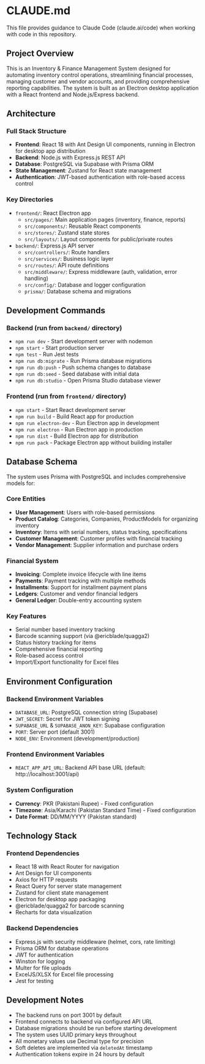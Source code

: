 # CLAUDE.md

This file provides guidance to Claude Code (claude.ai/code) when working with code in this repository.

## Project Overview

This is an Inventory & Finance Management System designed for automating inventory control operations, streamlining financial processes, managing customer and vendor accounts, and providing comprehensive reporting capabilities. The system is built as an Electron desktop application with a React frontend and Node.js/Express backend.

## Architecture

### Full Stack Structure
- **Frontend**: React 18 with Ant Design UI components, running in Electron for desktop app distribution
- **Backend**: Node.js with Express.js REST API
- **Database**: PostgreSQL via Supabase with Prisma ORM
- **State Management**: Zustand for React state management
- **Authentication**: JWT-based authentication with role-based access control

### Key Directories
- `frontend/`: React Electron app
  - `src/pages/`: Main application pages (inventory, finance, reports)
  - `src/components/`: Reusable React components
  - `src/stores/`: Zustand state stores
  - `src/layouts/`: Layout components for public/private routes
- `backend/`: Express.js API server
  - `src/controllers/`: Route handlers
  - `src/services/`: Business logic layer
  - `src/routes/`: API route definitions
  - `src/middleware/`: Express middleware (auth, validation, error handling)
  - `src/config/`: Database and logger configuration
  - `prisma/`: Database schema and migrations

## Development Commands

### Backend (run from `backend/` directory)
- `npm run dev` - Start development server with nodemon
- `npm start` - Start production server
- `npm test` - Run Jest tests
- `npm run db:migrate` - Run Prisma database migrations
- `npm run db:push` - Push schema changes to database
- `npm run db:seed` - Seed database with initial data
- `npm run db:studio` - Open Prisma Studio database viewer

### Frontend (run from `frontend/` directory)
- `npm start` - Start React development server
- `npm run build` - Build React app for production
- `npm run electron-dev` - Run Electron app in development
- `npm run electron` - Run Electron app in production
- `npm run dist` - Build Electron app for distribution
- `npm run pack` - Package Electron app without building installer

## Database Schema

The system uses Prisma with PostgreSQL and includes comprehensive models for:

### Core Entities
- **User Management**: Users with role-based permissions
- **Product Catalog**: Categories, Companies, ProductModels for organizing inventory
- **Inventory**: Items with serial numbers, status tracking, specifications
- **Customer Management**: Customer profiles with financial tracking
- **Vendor Management**: Supplier information and purchase orders

### Financial System
- **Invoicing**: Complete invoice lifecycle with line items
- **Payments**: Payment tracking with multiple methods
- **Installments**: Support for installment payment plans
- **Ledgers**: Customer and vendor financial ledgers
- **General Ledger**: Double-entry accounting system

### Key Features
- Serial number based inventory tracking
- Barcode scanning support (via @ericblade/quagga2)
- Status history tracking for items
- Comprehensive financial reporting
- Role-based access control
- Import/Export functionality for Excel files

## Environment Configuration

### Backend Environment Variables
- `DATABASE_URL`: PostgreSQL connection string (Supabase)
- `JWT_SECRET`: Secret for JWT token signing
- `SUPABASE_URL` & `SUPABASE_ANON_KEY`: Supabase configuration
- `PORT`: Server port (default 3001)
- `NODE_ENV`: Environment (development/production)

### Frontend Environment Variables
- `REACT_APP_API_URL`: Backend API base URL (default: http://localhost:3001/api)

### System Configuration
- **Currency**: PKR (Pakistani Rupee) - Fixed configuration
- **Timezone**: Asia/Karachi (Pakistan Standard Time) - Fixed configuration
- **Date Format**: DD/MM/YYYY (Pakistan standard)

## Technology Stack

### Frontend Dependencies
- React 18 with React Router for navigation
- Ant Design for UI components
- Axios for HTTP requests
- React Query for server state management
- Zustand for client state management
- Electron for desktop app packaging
- @ericblade/quagga2 for barcode scanning
- Recharts for data visualization

### Backend Dependencies
- Express.js with security middleware (helmet, cors, rate limiting)
- Prisma ORM for database operations
- JWT for authentication
- Winston for logging
- Multer for file uploads
- ExcelJS/XLSX for Excel file processing
- Jest for testing

## Development Notes

- The backend runs on port 3001 by default
- Frontend connects to backend via configured API URL
- Database migrations should be run before starting development
- The system uses UUID primary keys throughout
- All monetary values use Decimal type for precision
- Soft deletes are implemented via `deletedAt` timestamp
- Authentication tokens expire in 24 hours by default